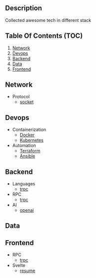 ## Description
Collected awesome tech in different stack

## Table Of Contents (TOC)
1. [Network](#network)
2. [Devops](#devops)
3. [Backend](#backend) 
4. [Data](#data)
5. [Frontend](#frontend)

## Network
- Protocol
  - [socket](network/socket)

## Devops
- Containerization
  - [Docker](devops/docker)
  - [Kubernetes](devops/k8s)
- Automation
  - [Terraform](devops/terraform)
  - [Ansible](devops/ansible)

## Backend
- Languages
  - [trpc](backend/languages)
- RPC
  - [trpc](backend/trpc)
- AI
  - [openai](backend/openai)

## Data

## Frontend
- RPC
  - [trpc](frontend/trpc)
- Svelte
  - [resume](frontend/svetle-kit-resume)

